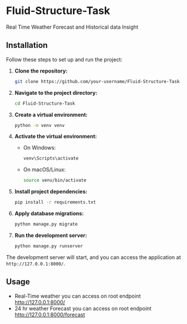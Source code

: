 # Fluid-Structure-Task

Real Time Weather Forecast and Historical data Insight



## Installation

Follow these steps to set up and run the project:

1. **Clone the repository:**

    ```bash
    git clone https://github.com/your-username/Fluid-Structure-Task
    ```

2. **Navigate to the project directory:**

    ```bash
    cd Fluid-Structure-Task
    ```

3. **Create a virtual environment:**

    ```bash
    python -m venv venv
    ```

4. **Activate the virtual environment:**

    - On Windows:

        ```bash
        venv\Scripts\activate
        ```

    - On macOS/Linux:

        ```bash
        source venv/bin/activate
        ```

5. **Install project dependencies:**

    ```bash
    pip install -r requirements.txt
    ```

6. **Apply database migrations:**

    ```bash
    python manage.py migrate
    ```

7. **Run the development server:**

    ```bash
    python manage.py runserver
    ```

The development server will start, and you can access the application at `http://127.0.0.1:8000/`.

## Usage

- Real-Time weather you can access on root endpoint http://127.0.0.1:8000/
- 24 hr weather Forecast you can access on root endpoint http://127.0.0.1:8000/forecast


